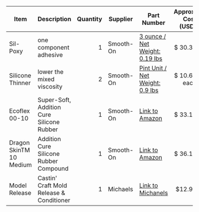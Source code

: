 | **Item**             | **Description**                  | **Quantity** | **Supplier**     | **Part Number**       | **Approx. Cost (USD)** |
|----------------------|----------------------------------|-------------:|------------------|-----------------------|-----------------------:|
| Sil-Poxy | one component adhesive | 1 | Smooth-On | [3 ounce / Net Weight: 0.19 lbs](https://shop.smooth-on.com/sil-poxy) | $ 30.35
| Silicone Thinner | lower the mixed viscosity | 2 | Smooth-On | [Pint Unit / Net Weight: 0.9 lbs](https://shop.smooth-on.com/silicone-thinner) | $ 10.69 each
| Ecoflex 00-10  | Super-Soft, Addition Cure Silicone Rubber | 1 | Smooth-On | [Link to Amazon](https://www.amazon.com/dp/B06XPN1HVH?ref=cm_sw_r_cso_cp_apin_dp_10ABHQ53FZK0T4J29028&ref_=cm_sw_r_cso_cp_apin_dp_10ABHQ53FZK0T4J29028&social_share=cm_sw_r_cso_cp_apin_dp_10ABHQ53FZK0T4J29028&starsLeft=1&skipTwisterOG=1&th=1) | $ 33.18 
| Dragon SkinTM 10 Medium  | Addition Cure Silicone Rubber Compound | 1 | Smooth-On | [Link to Amazon](https://www.amazon.com/Smooth-Dragon-Skin-10-Medium/dp/B00NH0RHBK/ref=sr_1_2?dib=eyJ2IjoiMSJ9.d3jMkiIs7HEJNPTo7ob3F1QG-f3TQMDtZn_dF9b3h5c8vmRMzF5j2xxpJfKhKtXUT9OTj3ROA2oDRiAeoQVT4GyEV9QVxnLCF2Db36yxCdH7PCCxMBeOfoEV6ch3uKyStVSYaly2z6Idi4LJ_M1HMyUecuGE_Qvxx3HcCFcOwkgjQOsD2ZQ7opgeTtFx3FYmYjU63sPha0Pu0-HKwlbedKNSniuwT418VIn5hE_p4SIcL6jkeurhctAm5wAMsj3UE-7v85-u9cZtFxHNoJLmJR8FTSfYG-yZ5yPay1c2TTM.y8JGnacxwOtiLg56Cj5OBwNAXbF0WevWUF3qU1gpBqI&dib_tag=se&keywords=dragon%2Bskin%2B10%2Bmedium&qid=1722445673&sr=8-2&th=1) | $ 36.12 
| Model Release | Castin' Craft Mold Release & Conditioner | 1 | Michaels | [Link to Michanels](https://www.michaels.com/product/castin-craft-mold-release-conditioner-10408262) | $12.99